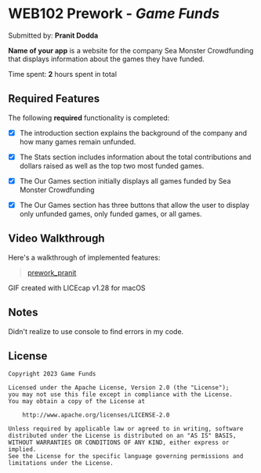 # WEB102 Prework - *Game Funds*

Submitted by: **Pranit Dodda**

**Name of your app** is a website for the company Sea Monster Crowdfunding that displays information about the games they have funded.

Time spent: **2** hours spent in total

## Required Features

The following **required** functionality is completed:

* [x] The introduction section explains the background of the company and how many games remain unfunded.
* [x] The Stats section includes information about the total contributions and dollars raised as well as the top two most funded games.
* [x] The Our Games section initially displays all games funded by Sea Monster Crowdfunding
* [x] The Our Games section has three buttons that allow the user to display only unfunded games, only funded games, or all games.


## Video Walkthrough

Here's a walkthrough of implemented features:


<blockquote class="imgur-embed-pub" lang="en" data-id="a/5vXtpG0"  ><a href="//imgur.com/a/5vXtpG0">prework_pranit</a></blockquote><script async src="//s.imgur.com/min/embed.js" charset="utf-8"></script>

<!-- Replace this with whatever GIF tool you used! -->
GIF created with LICEcap v1.28 for macOS

## Notes

Didn't realize to use console to find errors in my code.

## License

    Copyright 2023 Game Funds

    Licensed under the Apache License, Version 2.0 (the "License");
    you may not use this file except in compliance with the License.
    You may obtain a copy of the License at

        http://www.apache.org/licenses/LICENSE-2.0

    Unless required by applicable law or agreed to in writing, software
    distributed under the License is distributed on an "AS IS" BASIS,
    WITHOUT WARRANTIES OR CONDITIONS OF ANY KIND, either express or implied.
    See the License for the specific language governing permissions and
    limitations under the License.
